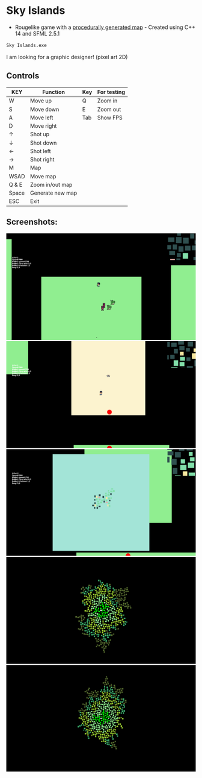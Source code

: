 # Sky Islands

- Rougelike game with a [procedurally generated map][generator] - Created using C++ 14 and SFML 2.5.1
```sh
Sky Islands.exe
```
I am looking for a graphic designer! (pixel art 2D)

## Controls
| KEY | Function | Key | For testing |
| ------ | ------ | ------ | ------ |
| W | Move up | Q | Zoom in |
| S | Move down | E | Zoom out |
| A | Move left | Tab | Show FPS |
| D | Move right |
| ↑ | Shot up |
| ↓ | Shot down |
| ← | Shot left |
| → | Shot right |
| M | Map |
| WSAD | Move map |
| Q & E | Zoom in/out map |
| Space | Generate new map |
| ESC | Exit |

## Screenshots:

![Photo](https://github.com/Clwmm/SkyIslandsGame/blob/main/Sky%20Islands%20Beta%201.8/res/graphics/1.png)
![Photo](https://github.com/Clwmm/SkyIslandsGame/blob/main/Sky%20Islands%20Beta%201.8/res/graphics/2.png)
![Photo](https://github.com/Clwmm/SkyIslandsGame/blob/main/Sky%20Islands%20Beta%201.8/res/graphics/3.png)
![Photo](https://github.com/Clwmm/SkyIslandsGame/blob/main/Sky%20Islands%20Beta%201.8/res/graphics/4.png)
![Photo](https://github.com/Clwmm/SkyIslandsGame/blob/main/Sky%20Islands%20Beta%201.8/res/graphics/5.png)

[generator]: https://github.com/Clwmm/ProceduralMapGenerator
